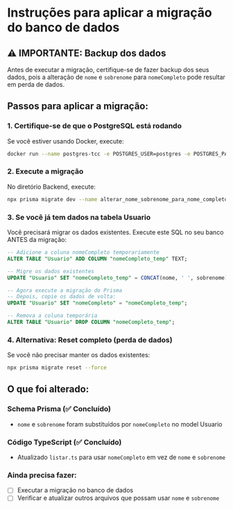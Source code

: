 # Instruções para aplicar a migração do banco de dados

## ⚠️ IMPORTANTE: Backup dos dados
Antes de executar a migração, certifique-se de fazer backup dos seus dados, pois a alteração de `nome` e `sobrenome` para `nomeCompleto` pode resultar em perda de dados.

## Passos para aplicar a migração:

### 1. Certifique-se de que o PostgreSQL está rodando
Se você estiver usando Docker, execute:
```bash
docker run --name postgres-tcc -e POSTGRES_USER=postgres -e POSTGRES_PASSWORD=postgres -e POSTGRES_DB=meu_banco -p 5432:5432 -d postgres:16
```

### 2. Execute a migração
No diretório Backend, execute:
```bash
npx prisma migrate dev --name alterar_nome_sobrenome_para_nome_completo
```

### 3. Se você já tem dados na tabela Usuario
Você precisará migrar os dados existentes. Execute este SQL no seu banco ANTES da migração:

```sql
-- Adicione a coluna nomeCompleto temporariamente
ALTER TABLE "Usuario" ADD COLUMN "nomeCompleto_temp" TEXT;

-- Migre os dados existentes
UPDATE "Usuario" SET "nomeCompleto_temp" = CONCAT(nome, ' ', sobrenome);

-- Agora execute a migração do Prisma
-- Depois, copie os dados de volta:
UPDATE "Usuario" SET "nomeCompleto" = "nomeCompleto_temp";

-- Remova a coluna temporária
ALTER TABLE "Usuario" DROP COLUMN "nomeCompleto_temp";
```

### 4. Alternativa: Reset completo (perda de dados)
Se você não precisar manter os dados existentes:
```bash
npx prisma migrate reset --force
```

## O que foi alterado:

### Schema Prisma (✅ Concluído)
- `nome` e `sobrenome` foram substituídos por `nomeCompleto` no model Usuario

### Código TypeScript (✅ Concluído)
- Atualizado `listar.ts` para usar `nomeCompleto` em vez de `nome` e `sobrenome`

### Ainda precisa fazer:
- [ ] Executar a migração no banco de dados
- [ ] Verificar e atualizar outros arquivos que possam usar `nome` e `sobrenome`
